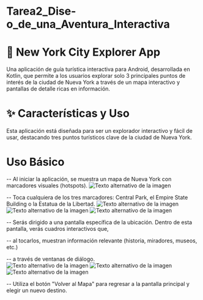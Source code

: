# Tarea2_Dise-o_de_una_Aventura_Interactiva

# 🗽 New York City Explorer App
Una aplicación de guía turística interactiva para Android, desarrollada en Kotlin, que permite a los usuarios explorar solo 3 principales puntos de interés de la ciudad de Nueva York a través de un mapa interactivo y pantallas de detalle ricas en información.


# ✨ Características y Uso
Esta aplicación está diseñada para ser un explorador interactivo y fácil de usar, destacando tres puntos turísticos clave de la ciudad de Nueva York.

# Uso Básico
-- Al iniciar la aplicación, se muestra un mapa de Nueva York con marcadores visuales (hotspots).
    ![Texto alternativo de la imagen](https://github.com/asg28/Tarea2_Dise-o_de_una_Aventura_Interactiva/blob/main/Inicio.png)

-- Toca cualquiera de los tres marcadores: Central Park, el Empire State Building o la Estatua de la Libertad.
    ![Texto alternativo de la imagen](https://github.com/asg28/Tarea2_Dise-o_de_una_Aventura_Interactiva/blob/main/Central_Park.png)
        ![Texto alternativo de la imagen](https://github.com/asg28/Tarea2_Dise-o_de_una_Aventura_Interactiva/blob/main/Empire_State.png)
            ![Texto alternativo de la imagen](https://github.com/asg28/Tarea2_Dise-o_de_una_Aventura_Interactiva/blob/main/EstatuaL.png)
            
-- Serás dirigido a una pantalla específica de la ubicación. Dentro de esta pantalla, verás cuadros interactivos que, 

-- al tocarlos, muestran información relevante (historia, miradores, museos, etc.) 

-- a través de ventanas de diálogo.                                        
        ![Texto alternativo de la imagen](https://github.com/asg28/Tarea2_Dise-o_de_una_Aventura_Interactiva/blob/main/Empire_State1.png)
            ![Texto alternativo de la imagen](https://github.com/asg28/Tarea2_Dise-o_de_una_Aventura_Interactiva/blob/main/EstatuaL1.png)
                ![Texto alternativo de la imagen](https://github.com/asg28/Tarea2_Dise-o_de_una_Aventura_Interactiva/blob/main/Central_Park1.png)
            
-- Utiliza el botón "Volver al Mapa" para regresar a la pantalla principal y elegir un nuevo destino.



